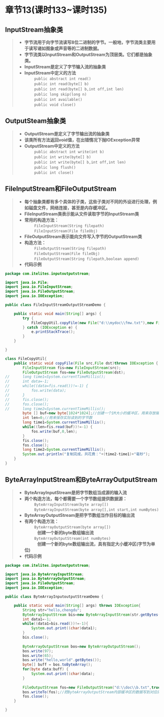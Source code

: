 # 章节13(课时133~课时135)   
## InputStream抽象类  
> - **字节流用于向字节流读写8位二进制的字节。一般地，字节流类主要用于读写诸如图象或声音等的二进制数据。**    
> - **字节流类以InputStream和OutputStream为顶层类。它们都是抽象类。**   
> - **InputStream是定义了字节输入流的抽象类**   
> - **InputStream中定义的方法**   
> &ensp;&ensp;&ensp;&ensp; `public abstract int read()`    
> &ensp;&ensp;&ensp;&ensp; `public int read(byte[] b)`    
> &ensp;&ensp;&ensp;&ensp; `public int read(byte[] b,int off,int len)`    
> &ensp;&ensp;&ensp;&ensp; `public long skip(long n)`    
> &ensp;&ensp;&ensp;&ensp; `public int available()`    
> &ensp;&ensp;&ensp;&ensp; `public void close()`    
## OutputSteam抽象类   
> - **OutputStream是定义了字节输出流的抽象类**   
> - **该类所有方法返回void值，在出错情况下抛IOException异常**   
> - **OutputStream中定义的方法**   
> &ensp;&ensp;&ensp;&ensp; `public abstract int write(int b)`    
> &ensp;&ensp;&ensp;&ensp; `public int write(byte[] b)`    
> &ensp;&ensp;&ensp;&ensp; `public int write(byte[] b,int off,int len)`    
> &ensp;&ensp;&ensp;&ensp; `public long flush()`    
> &ensp;&ensp;&ensp;&ensp; `public int close()`    
## FileInputStream和FileOutputStream   
> - **每个抽象类都有多个具体的子类，这些子类对不同的外设进行处理，例如磁盘文件，网络连接，甚至是内存缓冲区。**     
> - **FileInputStream类表示能从文件读取字节的InputStream类**   
> - **常用的构造方法：**   
> &ensp;&ensp;&ensp;&ensp; `FileInputStream(String filepath)`    
> &ensp;&ensp;&ensp;&ensp; `FileInputStream(File fileObj)`   
> - **FileOutputStream表示能向文件写入字节的OutputStream类**   
> - **构造方法：**   
> &ensp;&ensp;&ensp;&ensp; `FileOutputStream(String filepath)`    
> &ensp;&ensp;&ensp;&ensp; `FileOutputStream(File fileObj)`   
> &ensp;&ensp;&ensp;&ensp; `FileOutputStream(String filepath,boolean append)`   
> - **代码示例**    
```java
package com.itelites.inputoutputstream;

import java.io.File;
import java.io.FileInputStream;
import java.io.FileOutputStream;
import java.io.IOException;

public class FileInputStreamOutputStreamDemo {

	public static void main(String[] args) {
		try {
			FileCopyUtil.copyFile(new File("d:\\mydoc\\fmw.txt"),new File("d:\\doc\\a.txt"));
		} catch (IOException e) {
			e.printStackTrace();
		}
	}

}

class FileCopyUtil{
	public static void copyFile(File src,File dst)throws IOException {
		FileInputStream fis=new FileInputStream(src);
		FileOutputStream fos=new FileOutputStream(dst);
//		long time1=System.currentTimeMillis();
//		int data=-1;
//		while((data=fis.read())!=-1) {
//			fos.write(data);
//		}
//		fis.close();
//		fos.close();
//		long time2=System.currentTimeMillis();
		byte [] buf=new byte[1024*1024];//创建一个1M大小的缓冲区，用来存放输入流中的字节
		int len=0;//用来保存实际读到的字节数
		long time1=System.currentTimeMillis();
		while((len=fis.read(buf))!=-1) {
			fos.write(buf,0,len);
		}
		fis.close();
		fos.close();
		long time2=System.currentTimeMillis();
		System.out.println("复制完成，共花费："+(time2-time1)+"毫秒");
	}
}
```
## ByteArrayInputStream和ByteArrayOutputStream   
> - **ByteArrayInputStream是把字节数组当成源的输入流**   
> - **两个构造方法，每个都需要一个字节数组提供数据源：**   
> &ensp;&ensp;&ensp;&ensp; `ByteArrayInputStream(byte array[])`    
> &ensp;&ensp;&ensp;&ensp; `ByteArrayInputStream(byte array[],int start,int numBytes)`    
> - **ByteArrayOutputStream是把字节数组当作目标的输出流**    
> - **有两个构造方法：**  
> &ensp;&ensp;&ensp;&ensp; `ByteArrayOutputStream(byte array[])`     
> &ensp;&ensp;&ensp;&ensp;&ensp;&ensp;**创建一个新的byte数组输出流**    
> &ensp;&ensp;&ensp;&ensp; `ByteArrayOutputStream(int numBytes)`    
> &ensp;&ensp;&ensp;&ensp;&ensp;&ensp;**创建一个新的byte数组输出流，具有指定大小缓冲区(字节为单位)**    
> - **代码示例**    
```java
package com.itelites.inputoutputstream;

import java.io.ByteArrayInputStream;
import java.io.ByteArrayOutputStream;
import java.io.FileOutputStream;
import java.io.IOException;

public class ByteArrayInputoutputStreamDemo {

	public static void main(String[] args) throws IOException{
		String str="hello,chengdu";
		ByteArrayInputStream bis=new ByteArrayInputStream(str.getBytes());
		int data1=-1;
		while((data1=bis.read())!=-1){
			System.out.print((char)data1);
		}
		bis.close();
		
		ByteArrayOutputStream bos=new ByteArrayOutputStream();
		bos.write(97);
		bos.write(65);
		bos.write("hello,world".getBytes());
		byte[] buff = bos.toByteArray();
		for(byte data:buff) {
			System.out.print((char)data);
		}
		
		FileOutputStream fos=new FileOutputStream("d:\\doc\\b.txt",true);
		bos.writeTo(fos);//把ByteArrayOutputStream内部缓冲区的数据写到对应的文件输出流中
		fos.close();
	}

}
```








